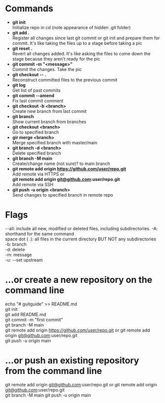 # Commands
* **git init**  
  Initialize repo in cd (note appearance of hidden .git folder)  
* **git add .**  
  Register all changes since last git commit or git init and prepare them for commit. It's like taking  the 
  files up to a stage before taking a pic  
* **git reset .**  
  Revert all changes added. It's like asking the files to come down the stage because they aren't ready for the pic  
* **git commit -m "<<message>message>"**  
  Commit the changes. Take the pic
* **git checkout -- .**  
  Reconstruct committed files to the previous commit  
* **git log**  
  Get list of past commits  
* **git commit --amend**  
  Fix last commit comment  
* **git checkout -b <<branch>branch>**  
  Create new branch from last commit  
* **git branch**  
  Show current branch from branches  
* **git checkout <<branch>branch>**  
  Go to specified branch  
* **gir merge <<branch>branch>**  
  Merge specified branch with master/main  
* **git branch -d <<branch>branch>**  
  Delete specified branch  
* **git branch -M main**  
  Create/change name (not sure)? to main branch  
* **git remote add origin https://github.com/user/repo.git**  
  Add remote via HTTPS or  
**git remote add origin git@github.com:user/repo.git**  
  Add remote via SSH  
* **git push -u origin <<branch>branch>**  
  Send changes to specified branch in remote repo

# Flags
--all: include all new, modified or deleted files, including subdirectories. -A: shorthand for the same command  
space dot ( .): all files in the current directory BUT NOT any subdirectories  
-b: branch  
-d: delete  
-m: message  
-u: --set upstream

# …or create a new repository on the command line
echo "# guitguide" >> README.md  
git init  
git add README.md  
git commit -m "first commit"  
git branch -M main  
git remote add origin https://github.com/user/repo.git or git remote add origin git@github.com:user/repo.git  
git push -u origin main

# …or push an existing repository from the command line
git remote add origin git@github.com:user/repo.git or git remote add origin git@github.com:user/repo.git  
git branch -M main
git push -u origin main